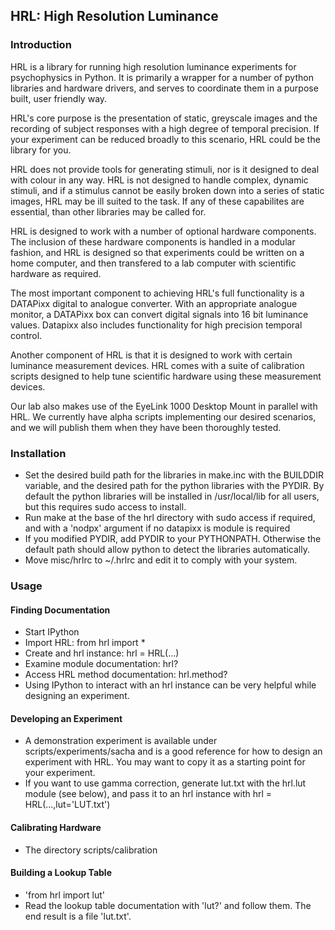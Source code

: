 ## HRL: High Resolution Luminance ##


### Introduction ###


HRL is a library for running high resolution luminance experiments for
psychophysics in Python. It is primarily a wrapper for a number of python
libraries and hardware drivers, and serves to coordinate them in a purpose
built, user friendly way.

HRL's core purpose is the presentation of static, greyscale images and
the recording of subject responses with a high degree of temporal precision. If
your experiment can be reduced broadly to this scenario, HRL could be the
library for you.

HRL does not provide tools for generating stimuli, nor is it designed to deal
with colour in any way. HRL is not designed to handle complex, dynamic stimuli, and
if a stimulus cannot be easily broken down into a series of static images, HRL
may be ill suited to the task. If any of these capabilites are essential, than
other libraries may be called for.

HRL is designed to work with a number of optional hardware components. The
inclusion of these hardware components is handled in a modular fashion, and HRL
is designed so that experiments could be written on a home computer, and then
transfered to a lab computer with scientific hardware as required.

The most important component to achieving HRL's full functionality is a
DATAPixx digital to analogue converter. With an appropriate analogue monitor,
a DATAPixx box can convert digital signals into 16 bit luminance values.
Datapixx also includes functionality for high precision temporal control.

Another component of HRL is that it is designed to work with certain luminance
measurement devices. HRL comes with a suite of calibration scripts designed to
help tune scientific hardware using these measurement devices.

Our lab also makes use of the EyeLink 1000 Desktop Mount in parallel with HRL.
We currently have alpha scripts implementing our desired scenarios, and we will
publish them when they have been thoroughly tested.


### Installation ###


- Set the desired build path for the libraries in make.inc with the BUILDDIR
  variable, and the desired path for the python libraries with the PYDIR. By
  default the python libraries will be installed in /usr/local/lib for all users,
  but this requires sudo access to install.
- Run make at the base of the hrl directory with sudo access if required, and
  with a 'nodpx' argument if no datapixx is module is required
- If you modified PYDIR, add PYDIR to your PYTHONPATH. Otherwise the default
  path should allow python to detect the libraries automatically.
- Move misc/hrlrc to ~/.hrlrc and edit it to comply with your system.


### Usage ###


#### Finding Documentation ####

- Start IPython
- Import HRL: from hrl import *
- Create and hrl instance: hrl = HRL(...)
- Examine module documentation: hrl?
- Access HRL method documentation: hrl.method?
- Using IPython to interact with an hrl instance can be very helpful
  while designing an experiment.

#### Developing an Experiment ####

- A demonstration experiment is available under scripts/experiments/sacha and is a good reference for how
  to design an experiment with HRL. You may want to copy it as a
  starting point for your experiment.
- If you want to use gamma correction, generate lut.txt with the hrl.lut module
(see below), and pass it to an hrl instance with hrl = HRL(...,lut='LUT.txt')

#### Calibrating Hardware ####

- The directory scripts/calibration 

#### Building a Lookup Table ####

- 'from hrl import lut'
- Read the lookup table documentation with 'lut?' and follow them. The end
  result is a file 'lut.txt'.
